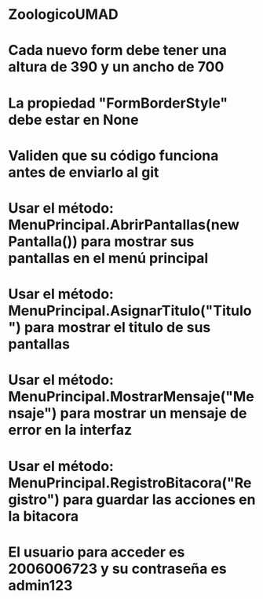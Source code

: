 # ZoologicoUMAD
# Cada nuevo form debe tener una altura de 390 y un ancho de 700
# La propiedad "FormBorderStyle" debe estar en None
# Validen que su código funciona antes de enviarlo al git
# Usar el método: MenuPrincipal.AbrirPantallas(new Pantalla()) para mostrar sus pantallas en el menú principal
# Usar el método: MenuPrincipal.AsignarTitulo("Titulo") para mostrar el titulo de sus pantallas
# Usar el método: MenuPrincipal.MostrarMensaje("Mensaje") para mostrar un mensaje de error en la interfaz
# Usar el método: MenuPrincipal.RegistroBitacora("Registro") para guardar las acciones en la bitacora
# El usuario para acceder es 2006006723 y su contraseña es admin123
